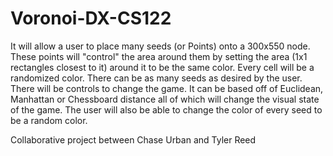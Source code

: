 # Voronoi-DX-CS122
It will allow a user to place many seeds (or Points) onto a 300x550 node. These points will "control" the area around them by setting the area (1x1 rectangles closest to it) around it to be the same color. Every cell will be a randomized color. There can be as many seeds as desired by the user. There will be controls to change the game. It can be based off of Euclidean, Manhattan or Chessboard distance all of which will change the visual state of the game. The user will also be able to change the color of every seed to be a random color.

Collaborative project between Chase Urban and Tyler Reed
